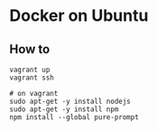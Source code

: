 # Docker on Ubuntu

## How to

```
vagrant up
vagrant ssh

# on vagrant
sudo apt-get -y install nodejs
sudo apt-get -y install npm
npm install --global pure-prompt
```